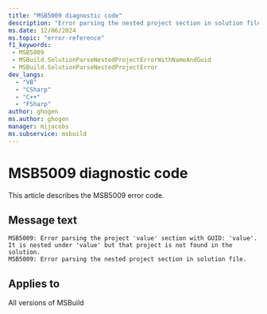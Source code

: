 ```yaml
---
title: "MSB5009 diagnostic code"
description: "Error parsing the nested project section in solution file."
ms.date: 12/06/2024
ms.topic: "error-reference"
f1_keywords:
 - MSB5009
 - MSBuild.SolutionParseNestedProjectErrorWithNameAndGuid
 - MSBuild.SolutionParseNestedProjectError
dev_langs:
  - "VB"
  - "CSharp"
  - "C++"
  - "FSharp"
author: ghogen
ms.author: ghogen
manager: mijacobs
ms.subservice: msbuild
---
```


# MSB5009 diagnostic code

<!-- :::ErrorDefinitionDescription::: -->
<!-- :::editable-content name="introDescription"::: -->
This article describes the MSB5009 error code.
<!-- :::editable-content-end::: -->

## Message text

```output
MSB5009: Error parsing the project 'value' section with GUID: 'value'. It is nested under 'value' but that project is not found in the solution.
MSB5009: Error parsing the nested project section in solution file.
```

<!-- :::editable-content name="postOutputDescription"::: -->
<!--
{StrBegin="MSB5009: "}UE: The solution filename is provided separately to loggers.

{StrBegin="MSB5009: "}UE: The solution filename is provided separately to loggers.
-->
<!-- :::editable-content-end::: -->
<!-- :::ErrorDefinitionDescription-end::: -->

## Applies to

All versions of MSBuild
